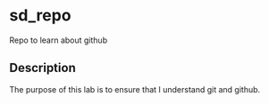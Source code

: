 # sd_repo
Repo to learn about github

## Description

The purpose of this lab is to ensure that I understand git and github.
